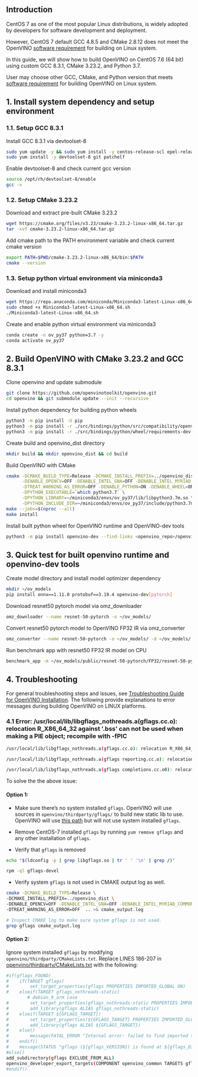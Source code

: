 ## Introduction 
CentOS 7 as one of the most popular Linux distributions, is widely adopted by developers for software development and deployment.

However, CentOS 7 default GCC 4.8.5 and CMake 2.8.12 does not meet the OpenVINO [software requirement](https://github.com/openvinotoolkit/openvino/wiki/BuildingForLinux#software-requirements) for building on Linux system.

In this guide, we will show how to build OpenVINO on CentOS 7.6 (64 bit) using custom GCC 8.3.1, CMake 3.23.2, and Python 3.7. 

User may choose other GCC, CMake, and Python version that meets [software requirement](https://github.com/openvinotoolkit/openvino/wiki/BuildingForLinux#software-requirements) for building OpenVINO on Linux system.

## 1. Install system dependency and setup environment
### 1.1. Setup GCC 8.3.1
Install GCC 8.3.1 via devtoolset-8 
```sh
sudo yum update -y && sudo yum install -y centos-release-scl epel-release
sudo yum install -y devtoolset-8 git patchelf
```
Enable devtoolset-8 and check current gcc version
```sh
source /opt/rh/devtoolset-8/enable
gcc -v 
```

### 1.2. Setup CMake 3.23.2
Download and extract pre-built CMake 3.23.2
```sh
wget https://cmake.org/files/v3.23/cmake-3.23.2-linux-x86_64.tar.gz
tar -xvf cmake-3.23.2-linux-x86_64.tar.gz
```
Add cmake path to the PATH environment variable and check current cmake version
```sh
export PATH=$PWD/cmake-3.23.2-linux-x86_64/bin:$PATH
cmake --version
```
### 1.3. Setup python virtual environment via miniconda3
Download and install miniconda3
```sh
wget https://repo.anaconda.com/miniconda/Miniconda3-latest-Linux-x86_64.sh
sudo chmod +x Miniconda3-latest-Linux-x86_64.sh
./Miniconda3-latest-Linux-x86_64.sh
```
Create and enable python virtual environment via miniconda3
```sh
conda create -n ov_py37 python=3.7 -y
conda activate ov_py37
```

## 2. Build OpenVINO with CMake 3.23.2 and GCC 8.3.1
Clone openvino and update submodule
```sh
git clone https://github.com/openvinotoolkit/openvino.git
cd openvino && git submodule update --init --recursive
```
Install python dependency for building python wheels
```sh
python3 -m pip install -U pip 
python3 -m pip install -r ./src/bindings/python/src/compatibility/openvino/requirements-dev.txt
python3 -m pip install -r ./src/bindings/python/wheel/requirements-dev.txt
```
Create build and openvino_dist directory
```sh
mkdir build && mkdir openvino_dist && cd build
```
Build OpenVINO with CMake
```sh
cmake -DCMAKE_BUILD_TYPE=Release -DCMAKE_INSTALL_PREFIX=../openvino_dist \
      -DENABLE_OPENCV=OFF -DENABLE_INTEL_GNA=OFF -DENABLE_INTEL_MYRIAD_COMMON=OFF \
      -DTREAT_WARNING_AS_ERROR=OFF -DENABLE_PYTHON=ON -DENABLE_WHEEL=ON \
      -DPYTHON_EXECUTABLE=`which python3.7` \
      -DPYTHON_LIBRARY=~/miniconda3/envs/ov_py37/lib/libpython3.7m.so \
      -DPYTHON_INCLUDE_DIR=~/miniconda3/envs/ov_py37/include/python3.7m  ..
make --jobs=$(nproc --all)
make install
```
Install built python wheel for OpenVINO runtime and OpenVINO-dev tools
```sh
python3 -m pip install openvino-dev --find-links <openvino_repo>/openvino_dist/tools
```

## 3. Quick test for built openvino runtime and openvino-dev tools
Create model directory and install model optimizer dependency
```sh
mkdir ~/ov_models
pip install onnx==1.11.0 protobuf==3.19.4 openvino-dev[pytorch]
```
Download resnet50 pytorch model via omz_downloader
```sh
omz_downloader --name resnet-50-pytorch -o ~/ov_models/
```
Convert resnet50 pytorch model to OpenVINO FP32 IR via omz_converter
```sh
omz_converter --name resnet-50-pytorch -o ~/ov_models/ -d ~/ov_models/
```
Run benchmark app with resnet50 FP32 IR model on CPU
```sh
benchmark_app -m ~/ov_models/public/resnet-50-pytorch/FP32/resnet-50-pytorch.xml -d CPU
```

## 4. Troubleshooting
For general troubleshooting steps and issues, see [Troubleshooting Guide for OpenVINO Installation](https://docs.openvino.ai/2022.2/openvino_docs_get_started_guide_troubleshooting.html). The following provide explanations to error messages during building OpenVINO on LINUX platforms.

### 4.1 Error: /usr/local/lib/libgflags_nothreads.a(gflags.cc.o): relocation R_X86_64_32 against '.bss' can not be used when making a PIE object; recompile with \-fPIC

```sh
/usr/local/lib/libgflags_nothreads.a(gflags.cc.o): relocation R_X86_64_32 against '.bss' can not be used when making a PIE object; recompile with -fPIC

/usr/local/lib/libgflags_nothreads.a(gflags reporting.cc.o): relocation R_X86_64_32 against symbol '__pthread key create@@GLIBC 2.2.5' can not be used when making a PIE object; recompile with -fPIC

/usr/local/lib/libgflags_nothreads.a(gflags completions.cc.o0): relocation R_X86 64 32S against symbol '__ZNSs4 Rep20 S empty _rep_storageE@@GLIBCXX_3.4' can not be used when making a PIE object; recompile with -fPIC
```
To solve the the above issue:

#### Option 1:
- Make sure there’s no system installed `gflags`. OpenVINO will use sources in `openvino/thirdparty/gflags/` to build new static lib to use. OpenVINO will use [this path](https://github.com/openvinotoolkit/openvino/blob/master/thirdparty/CMakeLists.txt#L212) but will not use system installed `gflags`.

- Remove CentOS-7 installed `gflags` by running `yum remove gflags` and any other installation of `gflags`.
- Verify that `gflags` is removed
```sh
echo "$(ldconfig -p | grep libgflags.so | tr ' ' '\n' | grep /)"

rpm -ql gflags-devel
```
- Verify system `gflags` is not used in CMAKE output log as well.
```sh
cmake -DCMAKE_BUILD_TYPE=Release \
-DCMAKE_INSTALL_PREFIX=../openvino_dist \
-DENABLE_OPENCV=OFF -DENABLE_INTEL_GNA=OFF -DENABLE_INTEL_MYRIAD_COMMON=OFF \
-DTREAT_WARNING_AS_ERROR=OFF  .. >& cmake_output.log

# Inspect CMAKE log to make sure system gflags is not used.
grep gflags cmake_output.log
```

#### Option 2:
Ignore system installed `gflags` by modifying `openvino/thirdparty/CMakeLists.txt`.
Replace LINES 186-207 in [openvino/thirdparty/CMakeLists.txt](https://github.com/openvinotoolkit/openvino/blob/master/thirdparty/CMakeLists.txt#L186) with the following:
```sh
#if(gflags_FOUND)
#    if(TARGET gflags)
#        set_target_properties(gflags PROPERTIES IMPORTED_GLOBAL ON)
#    elseif(TARGET gflags_nothreads-static)
        # debian_9_arm case
#        set_target_properties(gflags_nothreads-static PROPERTIES IMPORTED_GLOBAL ON)
#        add_library(gflags ALIAS gflags_nothreads-static)
#    elseif(TARGET ${GFLAGS_TARGET})
#        set_target_properties(${GFLAGS_TARGET} PROPERTIES IMPORTED_GLOBAL ON)
#        add_library(gflags ALIAS ${GFLAGS_TARGET})
#    else()
#        message(FATAL_ERROR "Internal error: failed to find imported target 'gflags'")
#    endif()
#    message(STATUS "gflags (${gflags_VERSION}) is found at ${gflags_DIR}")
#else()
add_subdirectory(gflags EXCLUDE_FROM_ALL)
openvino_developer_export_targets(COMPONENT openvino_common TARGETS gflags)
#endif()
```


 


